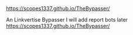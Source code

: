 https://scopes1337.github.io/TheBypasser/

An Linkvertise Bypasser I will add report bots later
https://scopes1337.github.io/TheBypasser/
